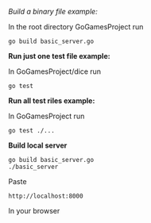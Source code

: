 *Build a binary file example:*

In the root directory GoGamesProject run

```
go build basic_server.go
```

**Run just one test file example:**

In GoGamesProject/dice run

```
go test
```

**Run all test riles example:**

In GoGamesProject run

```
go test ./...
```

**Build local server**

```
go build basic_server.go
./basic_server
```

Paste 

```
http://localhost:8000
```

In your browser